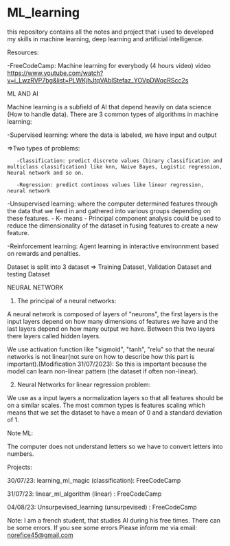# ML_learning
this repository contains all the notes and project that i used to developed my skills in machine learning, deep learning and artificial intelligence.

Resources:

-FreeCodeCamp: 
Machine learning for everybody (4 hours video) video https://www.youtube.com/watch?v=i_LwzRVP7bg&list=PLWKjhJtqVAblStefaz_YOVpDWqcRScc2s

ML AND AI

Machine learning is a subfield of AI that depend heavily on data science (How to handle data).
There are 3 common types of algorithms in machine learning:

-Supervised learning: where the data is labeled, we have input and output
   
   =>Two types of problems:
   
       -Classification: predict discrete values (binary classification and multiclass classification) like knn, Naive Bayes, Logistic regression, Neural network and so on.
       
       -Regression: predict continous values like linear regression, neural network

-Unsupervised learning: where the computer determined features through the data that we feed in and gathered into various groups depending on these features.
      - K- means
      - Principal component analysis could be used to reduce the dimensionality of the dataset in fusing features to create a new feature.

-Reinforcement learning: Agent learning in interactive environnment based on rewards and penalties.

Dataset is split into 3 dataset => Training Dataset, Validation Dataset and testing Dataset


NEURAL NETWORK

1) The principal of a neural networks:

A neural network is composed of layers of "neurons", the first layers is the input layers depend on how many dimensions of features we have and the last layers depend on how many output we have. Between this two layers there layers called hidden layers.

We use activation function like "sigmoid", "tanh", "relu" so that the neural networks is not linear(not sure on how to describe how this part is important).(Modification 31/07/2023): So this is important because the model can learn non-linear pattern (the dataset if often non-linear).

2) Neural Networks for linear regression problem:

We use as a input layers a normalization layers so that all features should be on a similar scales. The most common types is features scaling which means that we set the dataset to have a mean of 0 and a standard deviation of 1.



Note ML:

The computer does not understand letters so we have to convert letters into numbers.

Projects:

30/07/23: learning_ml_magic (classification): FreeCodeCamp

31/07/23: linear_ml_algorithm (linear) : FreeCodeCamp

04/08/23: Unsurpevised_learning (unsurpevised) : FreeCodeCamp



Note: I am a french student, that studies AI during his free times. There can be some errors. If you see some errors Please inform me via email: norefice45@gmail.com
